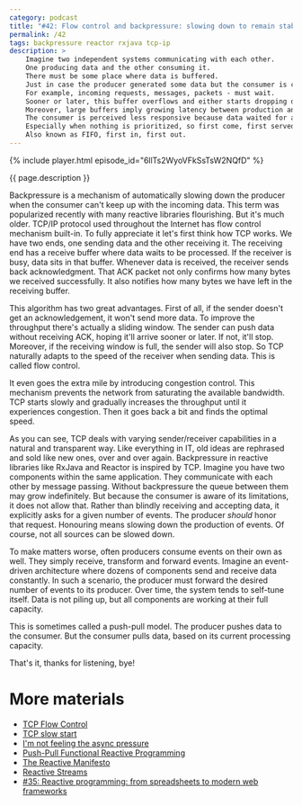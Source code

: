 ```yaml
---
category: podcast
title: "#42: Flow control and backpressure: slowing down to remain stable"
permalink: /42
tags: backpressure reactor rxjava tcp-ip
description: >
    Imagine two independent systems communicating with each other.
    One producing data and the other consuming it.
    There must be some place where data is buffered.
    Just in case the producer generated some data but the consumer is currently busy.
    For example, incoming requests, messages, packets - must wait.
    Sooner or later, this buffer overflows and either starts dropping data or crashes altogether.
    Moreover, large buffers imply growing latency between production and consumption.
    The consumer is perceived less responsive because data waited for a long time in queue.
    Especially when nothing is prioritized, so first come, first served.
    Also known as FIFO, first in, first out.
---
```


{% include player.html episode_id="6llTs2WyoVFkSsTsW2NQfD" %}

{{ page.description }}

Backpressure is a mechanism of automatically slowing down the producer when the consumer can't keep up with the incoming data.
This term was popularized recently with many reactive libraries flourishing.
But it's much older.
TCP/IP protocol used throughout the Internet has flow control mechanism built-in.
To fully appreciate it let's first think how TCP works.
We have two ends, one sending data and the other receiving it.
The receiving end has a receive buffer where data waits to be processed.
If the receiver is busy, data sits in that buffer.
Whenever data is received, the receiver sends back acknowledgment.
That ACK packet not only confirms how many bytes we received successfully.
It also notifies how many bytes we have left in the receiving buffer.

This algorithm has two great advantages.
First of all, if the sender doesn't get an acknowledgement, it won't send more data.
To improve the throughput there's actually a sliding window.
The sender can push data without receiving ACK, hoping it'll arrive sooner or later.
If not, it'll stop.
Moreover, if the receiving window is full, the sender will also stop.
So TCP naturally adapts to the speed of the receiver when sending data.
This is called flow control.

It even goes the extra mile by introducing congestion control.
This mechanism prevents the network from saturating the available bandwidth.
TCP starts slowly and gradually increases the throughput until it experiences congestion.
Then it goes back a bit and finds the optimal speed.

As you can see, TCP deals with varying sender/receiver capabilities in a natural and transparent way.
Like everything in IT, old ideas are rephrased and sold like new ones, over and over again.
Backpressure in reactive libraries like RxJava and Reactor is inspired by TCP.
Imagine you have two components within the same application.
They communicate with each other by message passing.
Without backpressure the queue between them may grow indefinitely.
But because the consumer is aware of its limitations, it does not allow that.
Rather than blindly receiving and accepting data, it explicitly asks for a given number of events.
The producer _should_ honor that request.
Honouring means slowing down the production of events.
Of course, not all sources can be slowed down.

To make matters worse, often producers consume events on their own as well.
They simply receive, transform and forward events.
Imagine an event-driven architecture where dozens of components send and receive data constantly.
In such a scenario, the producer must forward the desired number of events to its producer.
Over time, the system tends to self-tune itself.
Data is not piling up, but all components are working at their full capacity.

This is sometimes called a push-pull model.
The producer pushes data to the consumer.
But the consumer pulls data, based on its current processing capacity.

That's it, thanks for listening, bye!

# More materials

* [TCP Flow Control](https://www.brianstorti.com/tcp-flow-control/)
* [TCP slow start](https://developer.mozilla.org/en-US/docs/Glossary/TCP_slow_start)
* [I'm not feeling the async pressure](https://lucumr.pocoo.org/2020/1/1/async-pressure/)
* [Push-Pull Functional Reactive Programming](http://conal.net/papers/push-pull-frp/push-pull-frp.pdf)
* [The Reactive Manifesto](https://www.reactivemanifesto.org/)
* [Reactive Streams](https://www.reactive-streams.org/)
* [#35: Reactive programming: from spreadsheets to modern web frameworks](https://256.nurkiewicz.com/35)


